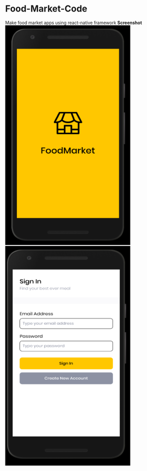 # Food-Market-Code
 Make food market apps using react-native framework
 **Screenshot**
 <br>
<img src="Screenshot/Splashemu.PNG" width="400" Height="700">
<br>
<img src="Screenshot/LoginE.PNG" width="400" Height="700">
